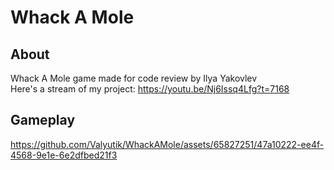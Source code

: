 # Whack A Mole

## About
Whack A Mole game made for code review by Ilya Yakovlev  
Here's a stream of my project: https://youtu.be/Nj6Issq4Lfg?t=7168

## Gameplay

https://github.com/Valyutik/WhackAMole/assets/65827251/47a10222-ee4f-4568-9e1e-6e2dfbed21f3
